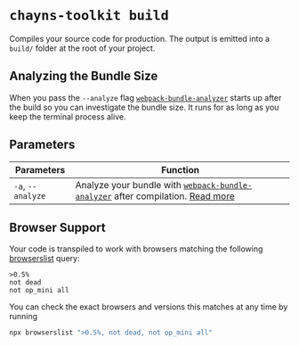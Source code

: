 # `chayns-toolkit build`

Compiles your source code for production. The output is emitted into a `build/`
folder at the root of your project.

## Analyzing the Bundle Size

When you pass the `--analyze` flag
[`webpack-bundle-analyzer`](https://github.com/webpack-contrib/webpack-bundle-analyzer)
starts up after the build so you can investigate the bundle size. It runs for as
long as you keep the terminal process alive.

## Parameters

| Parameters        | Function                                                                                                                                                                |
| ----------------- | ----------------------------------------------------------------------------------------------------------------------------------------------------------------------- |
| `-a`, `--analyze` | Analyze your bundle with [`webpack-bundle-analyzer`](https://github.com/webpack-contrib/webpack-bundle-analyzer) after compilation. [Read more](#analyzing-your-bundle) |

## Browser Support

Your code is transpiled to work with browsers matching the following
[browserslist](https://github.com/browserslist/browserslist) query:

```
>0.5%
not dead
not op_mini all
```

You can check the exact browsers and versions this matches at any time by
running

```bash
npx browserslist ">0.5%, not dead, not op_mini all"
```
